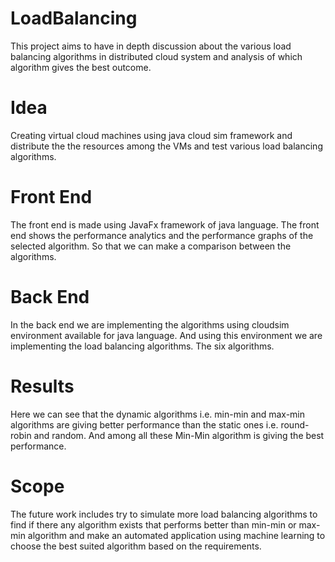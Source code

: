 # LoadBalancing
This project aims to have in depth discussion about the various load balancing algorithms in distributed cloud system and analysis of which algorithm gives the best outcome.
# Idea
Creating virtual cloud machines using java cloud sim framework and distribute the the resources among the VMs and test various load balancing algorithms. 
# Front End
The front end is made using JavaFx framework of java language. The front end shows the performance analytics and the performance graphs of the selected algorithm. So that we can make a comparison between the algorithms.
# Back End
In the back end we are implementing the algorithms using cloudsim environment available for java language. And using this environment we are implementing the load balancing algorithms. The six algorithms.
# Results
Here we can see that the dynamic algorithms i.e. min-min and max-min algorithms are giving better performance than the static ones i.e. round-robin and random. And among all these Min-Min algorithm is giving the best performance.
# Scope
The future work includes try to simulate more load balancing algorithms to find if there any algorithm exists that performs better than min-min or max-min algorithm and make an automated application using machine learning to choose the best suited algorithm based on the requirements.
